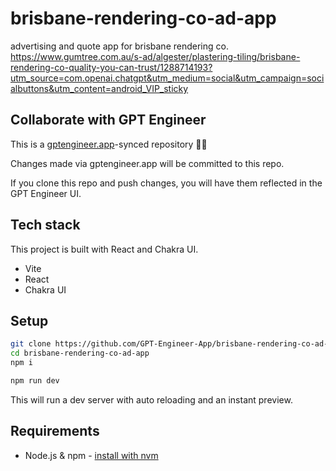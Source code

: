 # brisbane-rendering-co-ad-app

advertising and quote app for brisbane rendering co. https://www.gumtree.com.au/s-ad/algester/plastering-tiling/brisbane-rendering-co-quality-you-can-trust/1288714193?utm_source=com.openai.chatgpt&utm_medium=social&utm_campaign=socialbuttons&utm_content=android_VIP_sticky

## Collaborate with GPT Engineer

This is a [gptengineer.app](https://gptengineer.app)-synced repository 🌟🤖

Changes made via gptengineer.app will be committed to this repo.

If you clone this repo and push changes, you will have them reflected in the GPT Engineer UI.

## Tech stack

This project is built with React and Chakra UI.

- Vite
- React
- Chakra UI

## Setup

```sh
git clone https://github.com/GPT-Engineer-App/brisbane-rendering-co-ad-app.git
cd brisbane-rendering-co-ad-app
npm i
```

```sh
npm run dev
```

This will run a dev server with auto reloading and an instant preview.

## Requirements

- Node.js & npm - [install with nvm](https://github.com/nvm-sh/nvm#installing-and-updating)
